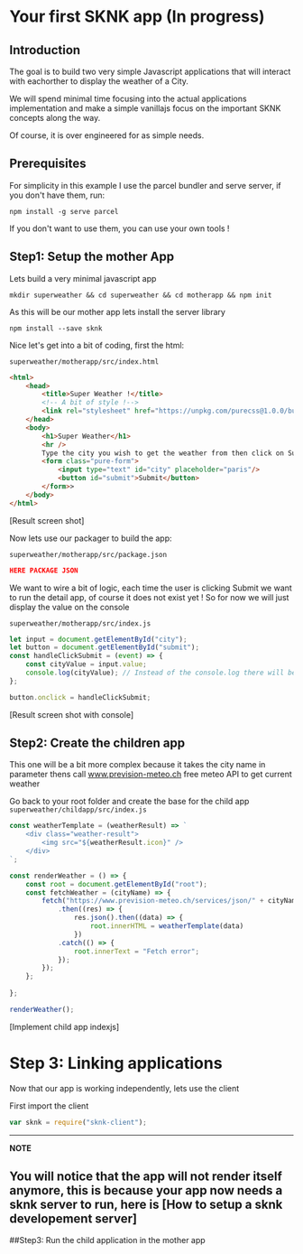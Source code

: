 # Your first SKNK app (In progress)

## Introduction
The goal is to build two very simple Javascript applications that will interact with eachorther 
to display the weather of a City.

We will spend minimal time focusing into the actual applications implementation and make a simple vanillajs focus on the
important SKNK concepts along the way.

Of course, it is over engineered for as simple needs.

## Prerequisites
For simplicity in this example I use the parcel bundler and serve server, if you don't have them, run:

`npm install -g serve parcel`

If you don't want to use them, you can use your own tools !

## Step1: Setup the mother App

Lets build a very minimal javascript app

```console
mkdir superweather && cd superweather && cd motherapp && npm init
```

As this will be our mother app lets install the server library
```console
npm install --save sknk
```

Nice let's get into a bit of coding, first the html:

`superweather/motherapp/src/index.html`
```html
<html>
    <head>
        <title>Super Weather !</title>
        <!-- A bit of style !-->
        <link rel="stylesheet" href="https://unpkg.com/purecss@1.0.0/build/pure-min.css" integrity="sha384-nn4HPE8lTHyVtfCBi5yW9d20FjT8BJwUXyWZT9InLYax14RDjBj46LmSztkmNP9w" crossorigin="anonymous">
    </head>
    <body>
        <h1>Super Weather</h1>
        <hr />
        Type the city you wish to get the weather from then click on Submit<br />
        <form class="pure-form">
            <input type="text" id="city" placeholder="paris"/>
            <button id="submit">Submit</button>
        </form>>
    </body>
</html>
```

[Result screen shot]

Now lets use our packager to build the app:

`superweather/motherapp/src/package.json`
```json
HERE PACKAGE JSON
```

We want to wire a bit of logic, each time the user is clicking Submit we want to run the detail app, of course
it does not exist yet ! So for now we will just display the value on the console

`superweather/motherapp/src/index.js`
```js
let input = document.getElementById("city");
let button = document.getElementById("submit");
const handleClickSubmit = (event) => {
    const cityValue = input.value;
    console.log(cityValue); // Instead of the console.log there will be the run app call
};

button.onclick = handleClickSubmit;
```

[Result screen shot with console]

## Step2: Create the children app

This one will be a bit more complex because it takes the city name in parameter thens call
www.prevision-meteo.ch free meteo API to get current weather

Go back to your root folder and create the base for the child app
`superweather/childapp/src/index.js`
```js
const weatherTemplate = (weatherResult) => `
    <div class="weather-result">
        <img src="${weatherResult.icon}" />
    </div>
`;

const renderWeather = () => {
    const root = document.getElementById("root");
    const fetchWeather = (cityName) => {
        fetch("https://www.prevision-meteo.ch/services/json/" + cityName)
            .then((res) => {
                res.json().then((data) => {
                    root.innerHTML = weatherTemplate(data)
                })
            .catch(() => {
                root.innerText = "Fetch error";
            });
        });
    };
    
};

renderWeather();
```
[Implement child app indexjs]

# Step 3: Linking applications

Now that our app is working independently, lets use the client

First import the client
```js
var sknk = require("sknk-client");

```
---
**NOTE**

 You will notice that the app will not render itself anymore, this is because your app now needs a sknk
server to run, here is [How to setup a sknk developement server]
---
 ##Step3: Run the child application in the mother app